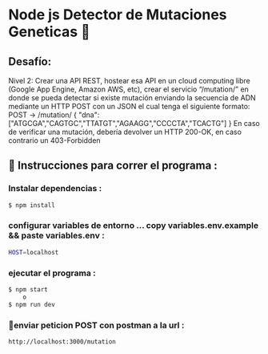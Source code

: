 # Node js Detector de Mutaciones Geneticas 🧬


## Desafío:
Nivel 2:
Crear una API REST, hostear esa API en un cloud computing libre (Google App Engine, Amazon AWS, etc), crear el servicio “/mutation/” en donde se pueda detectar si existe mutación enviando la secuencia de ADN mediante un HTTP POST con un JSON el cual tenga el
siguiente formato:
POST → /mutation/
{
"dna":["ATGCGA","CAGTGC","TTATGT","AGAAGG","CCCCTA","TCACTG"]
}
En caso de verificar una mutación, debería devolver un HTTP 200-OK, en caso contrario un 403-Forbidden

## 📝 Instrucciones para correr el programa : 

### Instalar dependencias :
```sh
$ npm install
```

### configurar variables de entorno ... copy variables.env.example && paste variables.env :
```sh example your host
HOST=localhost
```

### ejecutar el programa :
```sh
$ npm start
    o 
$ npm run dev
```

### 🚀enviar peticion POST con postman  a la url :
```sh
http://localhost:3000/mutation
```

